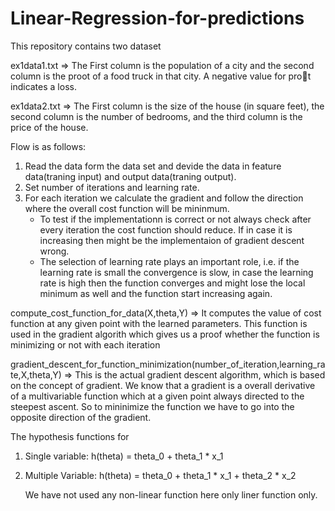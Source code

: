 # Linear-Regression-for-predictions
This repository contains two dataset 

ex1data1.txt
=>
The First column is the population of a city and the second column is
the proot of a food truck in that city. A negative value for prot indicates a
loss.

ex1data2.txt
=> The First column is the size of the house (in square feet), the
second column is the number of bedrooms, and the third column is the price
of the house.

Flow is as follows:
1) Read the data form the data set and devide the data in feature data(traning input) and output data(traning output).
2) Set number of iterations and learning rate.
3) For each iteration we calculate the gradient and follow the direction where the overall cost function will be mininmum.
   * To test if the implementationn is correct or not always check after every iteration the cost function should reduce. If in case it is increasing then might be the implementaion of gradient descent wrong. 
   * The selection of learning rate plays an important role, i.e. if the learning rate is small the convergence is slow, in case the learning rate is high then the function converges and might lose the local minimum as well and the function start increasing again.
   
compute_cost_function_for_data(X,theta,Y)
=> It computes the value of cost function at any given point with the learned parameters. This function is used in the gradient algorith which gives us a proof whether the function is minimizing or not with each iteration

gradient_descent_for_function_minimization(number_of_iteration,learning_rate,X,theta,Y)
=> This is the actual gradient descent algorithm, which is based on the concept of gradient. We know that a gradient is a overall derivative of a multivariable function which at a given point always directed to the steepest ascent. So to mininimize the function we have to go into the opposite direction of the gradient.  

The hypothesis functions for 
1) Single variable:
     h(theta) = theta_0 + theta_1 * x_1
2) Multiple Variable:
     h(theta) = theta_0 + theta_1 * x_1 + theta_2 * x_2
     
     We have not used any non-linear function here only liner function only.
